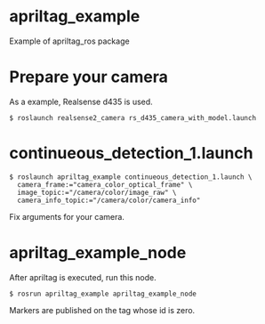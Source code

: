 apriltag_example
====

Example of apriltag_ros package

# Prepare your camera
As a example, Realsense d435 is used.
```
$ roslaunch realsense2_camera rs_d435_camera_with_model.launch
```

# continueous_detection_1.launch
```
$ roslaunch apriltag_example continueous_detection_1.launch \
  camera_frame:="camera_color_optical_frame" \
  image_topic:="/camera/color/image_raw" \
  camera_info_topic:="/camera/color/camera_info"
```

Fix arguments for your camera.

# apriltag_example_node
After apriltag is executed, run this node.
```
$ rosrun apriltag_example apriltag_example_node
```
Markers are published on the tag whose id is zero.
